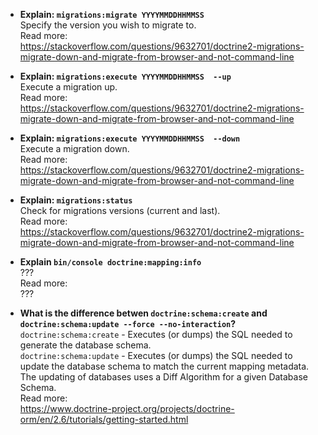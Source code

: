 - **Explain: `migrations:migrate YYYYMMDDHHMMSS`**  
Specify the version you wish to migrate to.  
Read more:  
https://stackoverflow.com/questions/9632701/doctrine2-migrations-migrate-down-and-migrate-from-browser-and-not-command-line  

- **Explain: `migrations:execute YYYYMMDDHHMMSS  --up`**  
Execute a migration up.  
Read more:  
https://stackoverflow.com/questions/9632701/doctrine2-migrations-migrate-down-and-migrate-from-browser-and-not-command-line  

- **Explain: `migrations:execute YYYYMMDDHHMMSS  --down`**  
Execute a migration down.  
Read more:  
https://stackoverflow.com/questions/9632701/doctrine2-migrations-migrate-down-and-migrate-from-browser-and-not-command-line  

- **Explain: `migrations:status`**  
Check for migrations versions (current and last).  
Read more:  
https://stackoverflow.com/questions/9632701/doctrine2-migrations-migrate-down-and-migrate-from-browser-and-not-command-line  

- **Explain `bin/console doctrine:mapping:info`**  
???  
Read more:  
???  

- **What is the difference betwen `doctrine:schema:create` and `doctrine:schema:update --force --no-interaction`?**  
`doctrine:schema:create` - Executes (or dumps) the SQL needed to generate the database schema.  
`doctrine:schema:update` - Executes (or dumps) the SQL needed to update the database schema to match the current mapping metadata.  
The updating of databases uses a Diff Algorithm for a given Database Schema.  
Read more:  
https://www.doctrine-project.org/projects/doctrine-orm/en/2.6/tutorials/getting-started.html  

